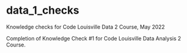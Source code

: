 # data_1_checks
Knowledge checks for Code Louisville Data 2 Course, May 2022


Completion of Knowledge Check #1 for Code Louisville Data Analysis 2 Course.

